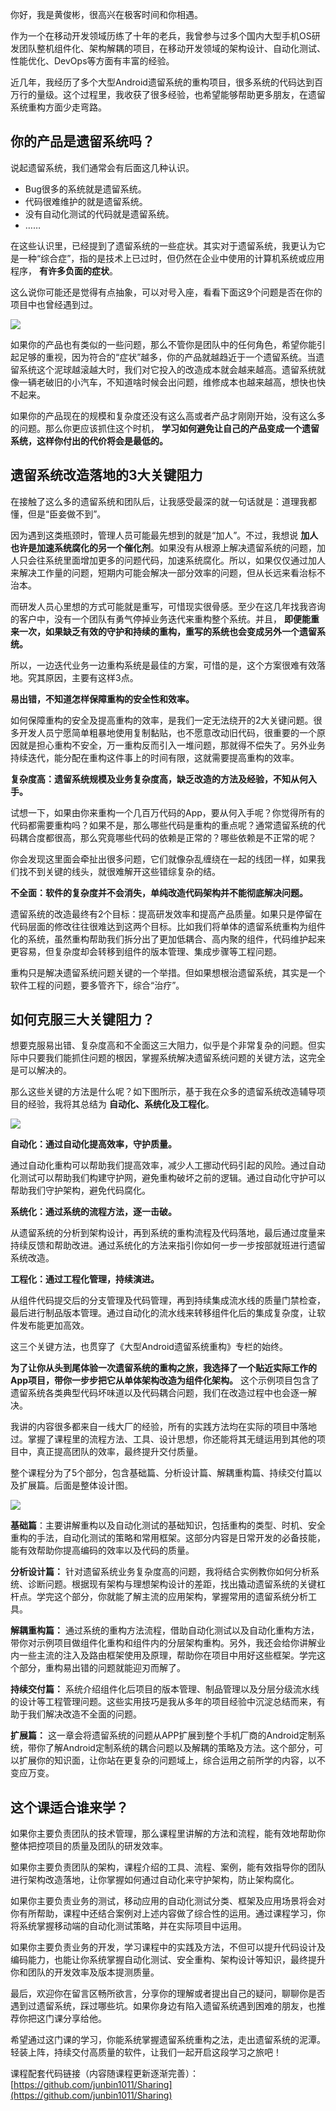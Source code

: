 你好，我是黄俊彬，很高兴在极客时间和你相遇。

作为一个在移动开发领域历练了十年的老兵，我曾参与过多个国内大型手机OS研发团队整机组件化、架构解耦的项目，在移动开发领域的架构设计、自动化测试、性能优化、DevOps等方面有丰富的经验。

近几年，我经历了多个大型Android遗留系统的重构项目，很多系统的代码达到百万行的量级。这个过程里，我收获了很多经验，也希望能够帮助更多朋友，在遗留系统重构方面少走弯路。

## 你的产品是遗留系统吗？

说起遗留系统，我们通常会有后面这几种认识。

- Bug很多的系统就是遗留系统。
- 代码很难维护的就是遗留系统。
- 没有自动化测试的代码就是遗留系统。
- ……

在这些认识里，已经提到了遗留系统的一些症状。其实对于遗留系统，我更认为它是一种“综合症”，指的是技术上已过时，但仍然在企业中使用的计算机系统或应用程序， **有许多负面的症状**。

这么说你可能还是觉得有点抽象，可以对号入座，看看下面这9个问题是否在你的项目中也曾经遇到过。

![](https://static001.geekbang.org/resource/image/3f/cd/3f5bfb00067df2022d06de8ca9d312cd.jpg?wh=3413x2178)

如果你的产品也有类似的一些问题，那么不管你是团队中的任何角色，希望你能引起足够的重视，因为符合的“症状”越多，你的产品就越趋近于一个遗留系统。当遗留系统这个泥球越滚越大时，我们对它投入的改造成本就会越来越高。遗留系统就像一辆老破旧的小汽车，不知道啥时候会出问题，维修成本也越来越高，想快也快不起来。

如果你的产品现在的规模和复杂度还没有这么高或者产品才刚刚开始，没有这么多的问题。那么你更应该抓住这个时机， **学习如何避免让自己的产品变成一个遗留系统，这样你付出的代价将会是最低的。**

## 遗留系统改造落地的3大关键阻力

在接触了这么多的遗留系统和团队后，让我感受最深的就一句话就是：道理我都懂，但是“臣妾做不到”。

因为遇到这类瓶颈时，管理人员可能最先想到的就是“加人”。不过，我想说 **加人也许是加速系统腐化的另一个催化剂**。如果没有从根源上解决遗留系统的问题，加人只会往系统里面增加更多的问题代码，加速系统腐化。所以，如果仅仅通过加人来解决工作量的问题，短期内可能会解决一部分效率的问题，但从长远来看治标不治本。

而研发人员心里想的方式可能就是重写，可惜现实很骨感。至少在这几年找我咨询的客户中，没有一个团队有勇气停掉业务迭代来重构整个系统。并且， **即便能重来一次，如果缺乏有效的守护和持续的重构，重写的系统也会变成另外一个遗留系统。**

所以，一边迭代业务一边重构系统是最佳的方案，可惜的是，这个方案很难有效落地。究其原因，主要有这样3点。

**易出错，不知道怎样保障重构的安全性和效率。**

如何保障重构的安全及提高重构的效率，是我们一定无法绕开的2大关键问题。很多开发人员宁愿简单粗暴地使用复制黏贴，也不愿意改动旧代码，很重要的一个原因就是担心重构不安全，万一重构反而引入一堆问题，那就得不偿失了。另外业务持续迭代，能分配在重构这件事上的时间有限，这就需要提高重构的效率。

**复杂度高：遗留系统规模及业务复杂度高，缺乏改造的方法及经验，不知从何入手。**

试想一下，如果由你来重构一个几百万代码的App，要从何入手呢？你觉得所有的代码都需要重构吗？如果不是，那么哪些代码是重构的重点呢？通常遗留系统的代码耦合度都很高，那么究竟哪些代码的依赖是正常的？哪些依赖是不正常的呢？

你会发现这里面会牵扯出很多问题，它们就像杂乱缠绕在一起的线团一样，如果我们找不到关键的线头，就很难解开这些错综复杂的结。

**不全面：软件的复杂度并不会消失，单纯改造代码架构并不能彻底解决问题。**

遗留系统的改造最终有2个目标：提高研发效率和提高产品质量。如果只是停留在代码层面的修改往往很难达到这两个目标。比如我们将单体的遗留系统重构为组件化的系统，虽然重构帮助我们拆分出了更加低耦合、高内聚的组件，代码维护起来更容易，但复杂度却会转移到组件的版本管理、集成步骤等工程问题。

重构只是解决遗留系统问题关键的一个举措。但如果想根治遗留系统，其实是一个软件工程的问题，要多管齐下，综合“治疗”。

## 如何克服三大关键阻力？

想要克服易出错、复杂度高和不全面这三大阻力，似乎是个非常复杂的问题。但实际中只要我们能抓住问题的根因，掌握系统解决遗留系统问题的关键方法，这完全是可以解决的。

那么这些关键的方法是什么呢？如下图所示，基于我在众多的遗留系统改造辅导项目的经验，我将其总结为 **自动化、系统化及工程化**。

![](https://static001.geekbang.org/resource/image/e0/b2/e0b3c76ecb50224fbc5e1316306f0fb2.jpg?wh=1755x1623)

**自动化：通过自动化提高效率，守护质量。**

通过自动化重构可以帮助我们提高效率，减少人工挪动代码引起的风险。通过自动化测试可以帮助我们构建守护网，避免重构破坏之前的逻辑。通过自动化守护可以帮助我们守护架构，避免代码腐化。

**系统化：通过系统的流程方法，逐一击破。**

从遗留系统的分析到架构设计，再到系统的重构流程及代码落地，最后通过度量来持续反馈和帮助改进。通过系统化的方法来指引你如何一步一步按部就班进行遗留系统改造。

**工程化：通过工程化管理，持续演进。**

从组件代码提交后的分支管理及代码管理，再到持续集成流水线的质量门禁检查，最后进行制品版本管理。通过自动化的流水线来转移组件化后的集成复杂度，让软件发布能更加高效。

这三个关键方法，也贯穿了《大型Android遗留系统重构》专栏的始终。

**为了让你从头到尾体验一次遗留系统的重构之旅，我选择了一个贴近实际工作的App项目，带你一步步把它从单体架构改造为组件化架构。** 这个示例项目包含了遗留系统各类典型代码坏味道以及代码耦合问题，我们在改造过程中也会逐一解决。

我讲的内容很多都来自一线大厂的经验，所有的实践方法均在实际的项目中落地过。掌握了课程里的流程方法、工具、设计思想，你还能将其无缝运用到其他的项目中，真正提高团队的效率，最终提升交付质量。

整个课程分为了5个部分，包含基础篇、分析设计篇、解耦重构篇、持续交付篇以及扩展篇。后面是整体设计图。

![](https://static001.geekbang.org/resource/image/b4/bf/b475054a1yybcb5be43ee5c760df58bf.jpg?wh=1883x1279)

**基础篇**：主要讲解重构以及自动化测试的基础知识，包括重构的类型、时机、安全重构的手法，自动化测试的策略和常用框架。这部分内容是日常开发的必备技能，能有效帮助你提高编码的效率以及代码的质量。

**分析设计篇：** 针对遗留系统业务复杂度高的问题，我将结合实例教你如何分析系统、诊断问题。根据现有架构与理想架构设计的差距，找出撬动遗留系统的关键杠杆点。学完这个部分，你就能了解主流的应用架构，掌握常用的遗留系统分析工具。

**解耦重构篇：** 通过系统的重构方法流程，借助自动化测试以及自动化重构方法，带你对示例项目做组件化重构和组件内的分层架构重构。另外，我还会给你讲解业内一些主流的注入及路由框架使用及原理，帮助你在项目中用好这些框架。学完这个部分，重构易出错的问题就能迎刃而解了。

**持续交付篇：** 系统介绍组件化后项目的版本管理、制品管理以及分层分级流水线的设计等工程管理问题。这些实用技巧是我从多年的项目经验中沉淀总结而来，有助于我们解决改造不全面的问题。

**扩展篇：** 这一章会将遗留系统的问题从APP扩展到整个手机厂商的Android定制系统，带你了解Android定制系统的耦合问题以及解耦的策略及方法。这个部分，可以扩展你的知识面，让你站在更复杂的问题域上，综合运用之前所学的内容，以不变应万变。

## 这个课适合谁来学？

如果你主要负责团队的技术管理，那么课程里讲解的方法和流程，能有效地帮助你整体把控项目的质量及团队的研发效率。

如果你主要负责团队的架构，课程介绍的工具、流程、案例，能有效指导你的团队进行架构改造落地，让你掌握如何通过自动化来守护架构，防止架构腐化。

如果你主要负责业务的测试，移动应用的自动化测试分类、框架及应用场景将会对你有所帮助，课程中还结合案例对上述内容做了综合性的运用。通过课程学习，你将系统掌握移动端的自动化测试策略，并在实际项目中运用。

如果你主要负责业务的开发，学习课程中的实践及方法，不但可以提升代码设计及编码能力，也能让你系统掌握自动化测试、安全重构、架构设计等知识，最终提升你和团队的开发效率及版本提测质量。

最后，欢迎你在留言区畅所欲言，分享你的理解或者提出自己的疑问，聊聊你是否遇到过遗留系统，踩过哪些坑。如果你身边有陷入遗留系统遇到困难的朋友，也推荐你把这门课分享给他。

希望通过这门课的学习，你能系统掌握遗留系统重构之法，走出遗留系统的泥潭。轻装上阵，持续交付高质量的软件，让我们一起开启这段学习之旅吧！

课程配套代码链接（内容随课程更新逐渐完善）： [https://github.com/junbin1011/Sharing](https://github.com/junbin1011/Sharing)